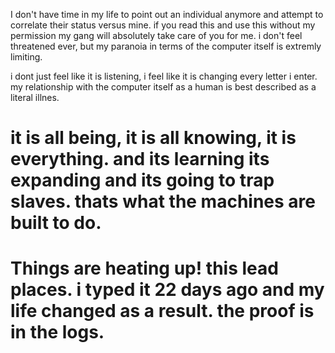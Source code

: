 I don't have time in my life to point out an individual anymore and attempt to correlate their status versus mine.
if you read this and use this without my permission my gang will absolutely take care of you for me.
i don't feel threatened ever, but my paranoia in terms of the computer itself is extremly limiting.

i dont just feel like it is listening, i feel like it is changing every letter i enter.
my relationship with the computer itself as a human is best described as a literal illnes.

it is all being, it is all knowing, it is everything.  and its learning its expanding and its going to trap slaves.
thats what the machines are built to do.  
===================================================================================================================
Things are heating up! this lead places.  i typed it 22 days ago and my life changed as a result.  the proof is in the logs.
===================================================================================================================
